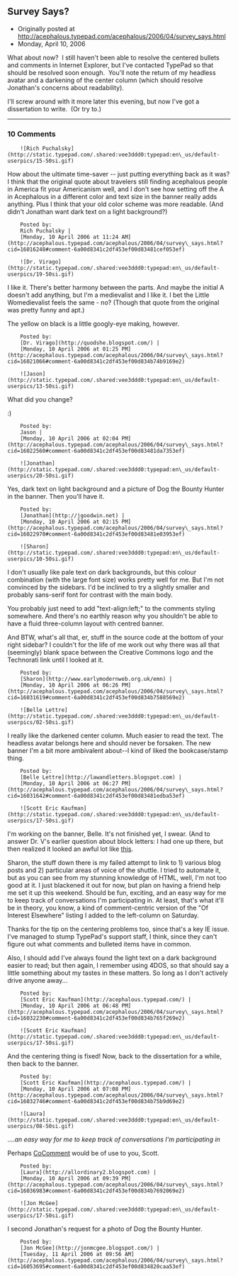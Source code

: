 ## Survey Says?

 * Originally posted at http://acephalous.typepad.com/acephalous/2006/04/survey_says.html
 * Monday, April 10, 2006



What about now?  I still haven't been able to resolve the centered bullets and comments in Internet Explorer, but I've contacted TypePad so that should be resolved soon enough.  You'll note the return of my headless avatar and a darkening of the center column (which should resolve Jonathan's concerns about readability).  

I'll screw around with it more later this evening, but now I've got a dissertation to write.  (Or try to.)

		

* * *

### 10 Comments 

		

                
[]()

	

		![Rich Puchalsky](http://static.typepad.com/.shared:vee3ddd0:typepad:en\_us/default-userpics/15-50si.gif)
	

	

		

How about the ultimate time-saver -- just putting everything back as it was?  I think that the original quote about travelers still finding acephalous people in America fit your Americanism well, and I don't see how setting off the A in Acephalous in a different color and text size in the banner really adds anything.  Plus I think that your old color scheme was more readable.  (And didn't Jonathan want dark text on a light background?)

	

		Posted by:
		Rich Puchalsky |
		[Monday, 10 April 2006 at 11:24 AM](http://acephalous.typepad.com/acephalous/2006/04/survey\_says.html?cid=16016248#comment-6a00d8341c2df453ef00d83481cef053ef)

[]()

	

		![Dr. Virago](http://static.typepad.com/.shared:vee3ddd0:typepad:en\_us/default-userpics/19-50si.gif)
	

	

		

I like it.  There's better harmony between the parts.  And maybe the initial A doesn't add anything, but I'm a medievalist and I like it.  I bet the Little Womedievalist feels the same - no?  (Though that quote from the original was pretty funny and apt.)

The yellow on black is a little googly-eye making, however.

	

		Posted by:
		[Dr. Virago](http://quodshe.blogspot.com/) |
		[Monday, 10 April 2006 at 01:25 PM](http://acephalous.typepad.com/acephalous/2006/04/survey\_says.html?cid=16021066#comment-6a00d8341c2df453ef00d834b74b9169e2)

[]()

	

		![Jason](http://static.typepad.com/.shared:vee3ddd0:typepad:en\_us/default-userpics/13-50si.gif)
	

	

		

What did you change?

:)

	

		Posted by:
		Jason |
		[Monday, 10 April 2006 at 02:04 PM](http://acephalous.typepad.com/acephalous/2006/04/survey\_says.html?cid=16022560#comment-6a00d8341c2df453ef00d83481da7353ef)

[]()

	

		![Jonathan](http://static.typepad.com/.shared:vee3ddd0:typepad:en\_us/default-userpics/20-50si.gif)
	

	

		

Yes, dark text on light background and a picture of Dog the Bounty Hunter in the banner. Then you'll have it.

	

		Posted by:
		[Jonathan](http://jgoodwin.net) |
		[Monday, 10 April 2006 at 02:15 PM](http://acephalous.typepad.com/acephalous/2006/04/survey\_says.html?cid=16022970#comment-6a00d8341c2df453ef00d83481e03953ef)

[]()

	

		![Sharon](http://static.typepad.com/.shared:vee3ddd0:typepad:en\_us/default-userpics/10-50si.gif)
	

	

		

I don't usually like pale text on dark backgrounds, but this colour combination (with the large font size) works pretty well for me. But I'm not convinced by the sidebars. I'd be inclined to try a slightly smaller and probably sans-serif font for contrast with the main body. 

You probably just need to add "text-align:left;" to the comments styling somewhere. And there's no earthly reason why you shouldn't be able to have a fluid three-column layout with centred banner. 

And BTW, what's all that, er, stuff in the source code at the bottom of your right sidebar? I couldn't for the life of me work out why there was all that (seemingly) blank space between the Creative Commons logo and the Technorati link until I looked at it. 

	

		Posted by:
		[Sharon](http://www.earlymodernweb.org.uk/emn) |
		[Monday, 10 April 2006 at 06:26 PM](http://acephalous.typepad.com/acephalous/2006/04/survey\_says.html?cid=16031619#comment-6a00d8341c2df453ef00d834b7588569e2)

[]()

	

		![Belle Lettre](http://static.typepad.com/.shared:vee3ddd0:typepad:en\_us/default-userpics/02-50si.gif)
	

	

		

I really like the darkened center column. Much easier to read the text. The headless avatar belongs here and should never be forsaken. The new banner I'm a bit more ambivalent about--I kind of liked the bookcase/stamp thing.

	

		Posted by:
		[Belle Lettre](http://lawandletters.blogspot.com) |
		[Monday, 10 April 2006 at 06:27 PM](http://acephalous.typepad.com/acephalous/2006/04/survey\_says.html?cid=16031642#comment-6a00d8341c2df453ef00d83481edba53ef)

[]()

	

		![Scott Eric Kaufman](http://static.typepad.com/.shared:vee3ddd0:typepad:en\_us/default-userpics/17-50si.gif)
	

	

		

I'm working on the banner, Belle.  It's not finished yet, I swear.  (And to answer Dr. V's earlier question about block letters: I had one up there, but then realized it looked an awful lot like [this](http://newkidonthehallway.typepad.com/).

Sharon, the stuff down there is my failed attempt to link to 1) various blog posts and 2) particular areas of voice of the shuttle.  I tried to automate it, but as you can see from my stunning knowledge of HTML, well, I'm not too good at it.  I just blackened it out for now, but plan on having a friend help me set it up this weekend.  Should be fun, exciting, and an easy way for me to keep track of conversations I'm participating in.  At least, that's what it'll be in theory, you know, a kind of comment-centric version of the "Of Interest Elsewhere" listing I added to the left-column on Saturday.  

Thanks for the tip on the centering problems too, since that's a key IE issue.  I've managed to stump TypePad's support staff, I think, since they can't figure out what comments and bulleted items have in common.  

Also, I should add I've always found the light text on a dark background easier to read; but then again, I remember using 4DOS, so that should say a little something about my tastes in these matters.  So long as I don't actively drive anyone away...

	

		Posted by:
		[Scott Eric Kaufman](http://acephalous.typepad.com/) |
		[Monday, 10 April 2006 at 06:48 PM](http://acephalous.typepad.com/acephalous/2006/04/survey\_says.html?cid=16032230#comment-6a00d8341c2df453ef00d834b765f269e2)

[]()

	

		![Scott Eric Kaufman](http://static.typepad.com/.shared:vee3ddd0:typepad:en\_us/default-userpics/17-50si.gif)
	

	

		

And the centering thing is fixed!  Now, back to the dissertation for a while, then back to the banner.

	

		Posted by:
		[Scott Eric Kaufman](http://acephalous.typepad.com/) |
		[Monday, 10 April 2006 at 07:08 PM](http://acephalous.typepad.com/acephalous/2006/04/survey\_says.html?cid=16032746#comment-6a00d8341c2df453ef00d834b75b9d69e2)

[]()

	

		![Laura](http://static.typepad.com/.shared:vee3ddd0:typepad:en\_us/default-userpics/08-50si.gif)
	

	

		

...._an easy way for me to keep track of conversations I'm participating in_

Perhaps [CoComment](http://www.cocomment.com/) would be of use to you, Scott.

	

		Posted by:
		[Laura](http://allordinary2.blogspot.com) |
		[Monday, 10 April 2006 at 09:39 PM](http://acephalous.typepad.com/acephalous/2006/04/survey\_says.html?cid=16036983#comment-6a00d8341c2df453ef00d834b7692069e2)

[]()

	

		![Jon McGee](http://static.typepad.com/.shared:vee3ddd0:typepad:en\_us/default-userpics/17-50si.gif)
	

	

		

I second Jonathan's request for a photo of Dog the Bounty Hunter.  

	

		Posted by:
		[Jon McGee](http://jonmcgee.blogspot.com/) |
		[Tuesday, 11 April 2006 at 09:56 AM](http://acephalous.typepad.com/acephalous/2006/04/survey\_says.html?cid=16053695#comment-6a00d8341c2df453ef00d834820caa53ef)

		

        